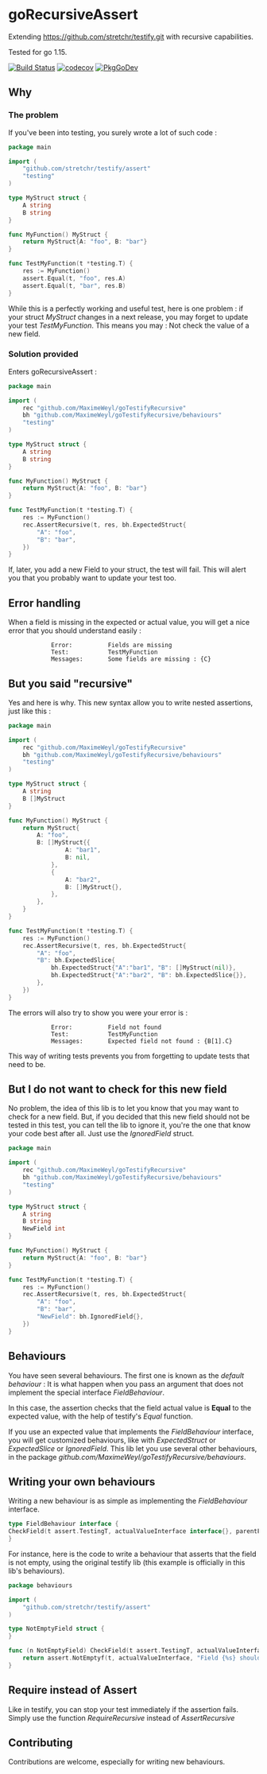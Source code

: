 # goRecursiveAssert

Extending https://github.com/stretchr/testify.git with recursive capabilities.

Tested for go 1.15.

[![Build Status](https://travis-ci.org/MaximeWeyl/goTestifyRecursive.svg?branch=master)](https://travis-ci.org/MaximeWeyl/goTestifyRecursive)
[![codecov](https://codecov.io/gh/MaximeWeyl/goTestifyRecursive/branch/master/graph/badge.svg?token=UFOL6XICXV)](https://codecov.io/gh/MaximeWeyl/goTestifyRecursive)
[![PkgGoDev](https://pkg.go.dev/badge/github.com/MaximeWeyl/goTestifyRecursive)](https://pkg.go.dev/github.com/MaximeWeyl/goTestifyRecursive)

## Why

### The problem

If you've been into testing, you surely wrote a lot of such code :

```go
package main

import (
	"github.com/stretchr/testify/assert"
	"testing"
)

type MyStruct struct {
	A string
	B string
}

func MyFunction() MyStruct {
	return MyStruct{A: "foo", B: "bar"}
}

func TestMyFunction(t *testing.T) {
    res := MyFunction()
    assert.Equal(t, "foo", res.A)
    assert.Equal(t, "bar", res.B)
}
```

While this is a perfectly working and useful test, here is one problem : if your struct 
*MyStruct* changes in a next release, you may forget to update your test *TestMyFunction*.
This means you may : Not check the value of a new field.

### Solution provided

Enters goRecursiveAssert :

```go
package main

import (
	rec "github.com/MaximeWeyl/goTestifyRecursive"
	bh "github.com/MaximeWeyl/goTestifyRecursive/behaviours"
	"testing"
)

type MyStruct struct {
	A string
	B string
}

func MyFunction() MyStruct {
	return MyStruct{A: "foo", B: "bar"}
}

func TestMyFunction(t *testing.T) {
    res := MyFunction()
    rec.AssertRecursive(t, res, bh.ExpectedStruct{
    	"A": "foo",
    	"B": "bar",
    })
}
```

If, later, you add a new Field to your struct, the test will fail. This will alert you that
you probably want to update your test too.


## Error handling

When a field is missing in the expected or actual value, you will get a nice error
that you should understand easily :

```
        	Error:      	Fields are missing
        	Test:       	TestMyFunction
        	Messages:   	Some fields are missing : {C}
```

## But you said "recursive"

Yes and here is why. This new syntax allow you to write nested assertions, just like this :

```go
package main

import (
	rec "github.com/MaximeWeyl/goTestifyRecursive"
	bh "github.com/MaximeWeyl/goTestifyRecursive/behaviours"
	"testing"
)

type MyStruct struct {
	A string
	B []MyStruct
}

func MyFunction() MyStruct {
	return MyStruct{
		A: "foo", 
		B: []MyStruct{{
                A: "bar1",
                B: nil,
		    },
			{
				A: "bar2",
				B: []MyStruct{},
			},
		},
	}
}

func TestMyFunction(t *testing.T) {
    res := MyFunction()
    rec.AssertRecursive(t, res, bh.ExpectedStruct{
    	"A": "foo",
    	"B": bh.ExpectedSlice{
    		bh.ExpectedStruct{"A":"bar1", "B": []MyStruct(nil)},
    		bh.ExpectedStruct{"A":"bar2", "B": bh.ExpectedSlice{}},
        },
    })
}
```

The errors will also try to show you were your error is :

```
        	Error:      	Field not found
        	Test:       	TestMyFunction
        	Messages:   	Expected field not found : {B[1].C}
```

This way of writing tests prevents you from forgetting to update tests that need to be.

## But I do not want to check for this new field

No problem, the idea of this lib is to let you know that you may want to check for a new field.
But, if you decided that this new field should not be tested in this test, you can tell the lib
to ignore it, you're the one that know your code best after all. Just use the *IgnoredField* struct.


```go
package main

import (
	rec "github.com/MaximeWeyl/goTestifyRecursive"
	bh "github.com/MaximeWeyl/goTestifyRecursive/behaviours"
	"testing"
)

type MyStruct struct {
	A string
	B string
	NewField int
}

func MyFunction() MyStruct {
	return MyStruct{A: "foo", B: "bar"}
}

func TestMyFunction(t *testing.T) {
    res := MyFunction()
    rec.AssertRecursive(t, res, bh.ExpectedStruct{
    	"A": "foo",
    	"B": "bar",
    	"NewField": bh.IgnoredField{},
    })
}
```



## Behaviours

You have seen several behaviours. The first one is known as the *default behaviour* :
It is what happen when you pass an argument that does not implement the special interface
*FieldBehaviour*.

In this case, the assertion checks that the field actual value is **Equal** to the expected
value, with the help of testify's *Equal* function.

If you use an expected value that implements the *FieldBehaviour* interface, you will get
customized behaviours, like with *ExpectedStruct* or *ExpectedSlice* or *IgnoredField*.
This lib let you use several other behaviours, in the 
package *github.com/MaximeWeyl/goTestifyRecursive/behaviours*.


## Writing your own behaviours

Writing a new behaviour is as simple as implementing the *FieldBehaviour* interface.

```go
type FieldBehaviour interface {
CheckField(t assert.TestingT, actualValueInterface interface{}, parentFieldName string) bool
}
```

For instance, here is the code to write a behaviour that asserts that the field is not
empty, using the original testify lib (this example is officially in this lib's behaviours).


```go
package behaviours

import (
	"github.com/stretchr/testify/assert"
)

type NotEmptyField struct {
}

func (n NotEmptyField) CheckField(t assert.TestingT, actualValueInterface interface{}, fieldName string) bool {
	return assert.NotEmptyf(t, actualValueInterface, "Field {%s} should not be empty, but was", fieldName)
}

```

## Require instead of Assert

Like in testify, you can stop your test immediately if the assertion fails.
Simply use the function *RequireRecursive* instead of *AssertRecursive*


## Contributing

Contributions are welcome, especially for writing new behaviours.

